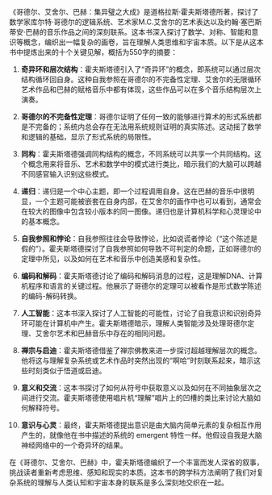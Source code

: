 《哥德尔、艾舍尔、巴赫：集异璧之大成》是道格拉斯·霍夫斯塔德所著，探讨了数学家库尔特·哥德尔的逻辑系统、艺术家M.C.艾舍尔的艺术表达以及约翰·塞巴斯蒂安·巴赫的音乐作品之间的深刻联系。这本书深入探讨了数学、对称、智能和意识等概念，编织出一幅复杂的画卷，旨在理解人类思维和宇宙本质。以下是从这本书中提炼出来的十个关键见解，概括为550字的摘要：

1. **奇异环和层次结构**：霍夫斯塔德引入了“奇异环”的概念，即系统可以通过层次结构循环回自身。这种自我参照在哥德尔的不完备性定理、艾舍尔的无限循环艺术作品和巴赫的赋格音乐中都有体现，这些作品可以在多个音乐结构层次上演奏。

2. **哥德尔的不完备性定理**：哥德尔证明了任何一致的能够进行算术的形式系统都是不完备的；系统内总会存在无法用系统规则证明的真实陈述。这动摇了数学和逻辑的基础，显示了形式系统的局限性。

3. **同构**：霍夫斯塔德强调同构结构的概念，不同系统可以共享一个共同结构。这个概念用来将音乐、艺术和数学中的模式进行类比，暗示我们的大脑可以跨越不同感官输入识别这些模式。

4. **递归**：递归是一个中心主题，即一个过程调用自身。这在巴赫的音乐中很明显，一个主题可能被嵌套在自身内部，在艾舍尔的画作中也可以看到，通常会在较大的图像中包含较小版本的同一图像。递归也是计算机科学和心灵理论中的基本概念。

5. **自我参照和悖论**：自我参照往往会导致悖论，比如说谎者悖论（“这个陈述是假的”）。霍夫斯塔德探讨了自我参照如何导致不可判定的命题，正如哥德尔的定理中所见，以及如何在艺术和音乐中创造美感和复杂性。

6. **编码和解码**：霍夫斯塔德讨论了编码和解码消息的过程，这是理解DNA、计算机程序和语言的关键过程。他展示了哥德尔的定理可以被看作是形式数学陈述的编码-解码转换。

7. **人工智能**：这本书深入探讨了人工智能的可能性，讨论了自我意识和识别奇异环可能在计算机中产生。霍夫斯塔德暗示，理解人类智能涉及处理哥德尔定理、艾舍尔艺术和巴赫音乐中存在的相同问题。

8. **禅宗与启迪**：霍夫斯塔德借鉴了禅宗佛教来进一步探讨超越理解层次的概念。他将这与理解复杂系统或艺术作品时突然出现的“啊哈”时刻联系起来，暗示这些时刻类似于悟道或启迪。

9. **意义和交流**：这本书探讨了如何从符号中获取意义以及如何在不同抽象层次之间进行交流。霍夫斯塔德使用唱片机“理解”唱片上的凹槽的类比来讨论大脑如何解释符号。

10. **意识与心灵**：最终，霍夫斯塔德提出意识是由大脑内简单元素的复杂相互作用产生的，就像他在书中描述的系统的 emergent 特性一样。他假设自我是大脑神经网络中的一个奇异环的结果。

在《哥德尔、艾舍尔、巴赫》中，霍夫斯塔德编织了一个丰富而发人深省的叙事，挑战读者重新考虑思维、感知和现实的本质。这本书的跨学科方法阐明了我们对复杂系统的理解与人类认知和宇宙本身的联系是多么深刻地交织在一起。